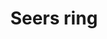 ---
layout: item
title: Seers ring
item-id: 6731
datatable: true
id: 6731
name: "Seers ring"
members: true
lowalch: 4000
highalch: 6000
examine: "A mysterious ring that can fill the wearer with magical power..."
monsters:
  - id: 2266
    name: "Dagannoth Prime"
    members: true
    combat_level: 303
    wiki_url: "https://oldschool.runescape.wiki/w/Dagannoth_Prime"
    drops:
      - quantity: "1"
        rarity: 0.0078125
        drop_requirements: null
---